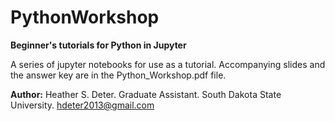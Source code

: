 # PythonWorkshop
**Beginner's tutorials for Python in Jupyter**

A series of jupyter notebooks for use as a tutorial. Accompanying slides and the answer key are in the Python_Workshop.pdf file.

**Author:** Heather S. Deter. Graduate Assistant. South Dakota State University. hdeter2013@gmail.com
